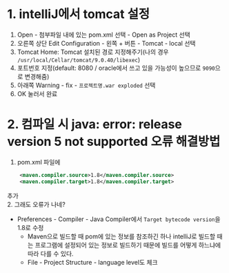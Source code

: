 # 1. intelliJ에서 tomcat 설정
1. Open - 첨부파일 내에 있는 pom.xml 선택 - Open as Project 선택
2. 오른쪽 상단 Edit Configuration -  왼쪽 + 버튼  - Tomcat - local 선택
3. Tomcat Home: Tomcat 설치된 경로 지정해주기(나의 경우 `/usr/local/Cellar/tomcat/9.0.40/libexec`)
4. 포트번호 지정(default: 8080 / oracle에서 쓰고 있을 가능성이 높으므로 `9090`으로 변경해줌)
5. 아래쪽 Warning - fix - `프로젝트명.war exploded` 선택
6. OK 눌러서 완료

# 2. 컴파일 시 java: error: release version 5 not supported 오류 해결방법
1. pom.xml 파일에
```xml
    <maven.compiler.source>1.8</maven.compiler.source>
    <maven.compiler.target>1.8</maven.compiler.target>
```
추가<br/>
2. 그래도 오류가 나네?
- Preferences - Compiler - Java Compiler에서 `Target bytecode version`을 1.8로 수정
  - Maven으로 빌드할 때 pom에 있는 정보를 참조하긴 하나 intelliJ로 빌드할 때는 프로그램에 설정되어 있는 정보로 빌드하기 때문에 빌드를 어떻게 하느냐에 따라 다를 수 있다.
  - File - Project Structure - language level도 체크